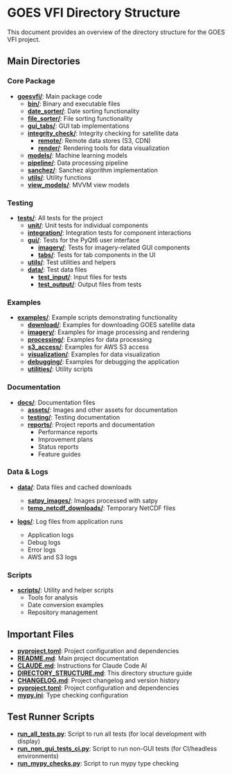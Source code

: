 # GOES VFI Directory Structure

This document provides an overview of the directory structure for the GOES VFI project.

## Main Directories

### Core Package

- **[goesvfi/](goesvfi/)**: Main package code
  - **[bin/](goesvfi/bin/)**: Binary and executable files
  - **[date_sorter/](goesvfi/date_sorter/)**: Date sorting functionality
  - **[file_sorter/](goesvfi/file_sorter/)**: File sorting functionality
  - **[gui_tabs/](goesvfi/gui_tabs/)**: GUI tab implementations
  - **[integrity_check/](goesvfi/integrity_check/)**: Integrity checking for satellite data
    - **[remote/](goesvfi/integrity_check/remote/)**: Remote data stores (S3, CDN)
    - **[render/](goesvfi/integrity_check/render/)**: Rendering tools for data visualization
  - **[models/](goesvfi/models/)**: Machine learning models
  - **[pipeline/](goesvfi/pipeline/)**: Data processing pipeline
  - **[sanchez/](goesvfi/sanchez/)**: Sanchez algorithm implementation
  - **[utils/](goesvfi/utils/)**: Utility functions
  - **[view_models/](goesvfi/view_models/)**: MVVM view models

### Testing

- **[tests/](tests/)**: All tests for the project
  - **[unit/](tests/unit/)**: Unit tests for individual components
  - **[integration/](tests/integration/)**: Integration tests for component interactions
  - **[gui/](tests/gui/)**: Tests for the PyQt6 user interface
    - **[imagery/](tests/gui/imagery/)**: Tests for imagery-related GUI components
    - **[tabs/](tests/gui/tabs/)**: Tests for tab components in the UI
  - **[utils/](tests/utils/)**: Test utilities and helpers
  - **[data/](tests/data/)**: Test data files
    - **[test_input/](tests/data/test_input/)**: Input files for tests
    - **[test_output/](tests/data/test_output/)**: Output files from tests

### Examples

- **[examples/](examples/)**: Example scripts demonstrating functionality
  - **[download/](examples/download/)**: Examples for downloading GOES satellite data
  - **[imagery/](examples/imagery/)**: Examples for image processing and rendering
  - **[processing/](examples/processing/)**: Examples for data processing
  - **[s3_access/](examples/s3_access/)**: Examples for AWS S3 access
  - **[visualization/](examples/visualization/)**: Examples for data visualization
  - **[debugging/](examples/debugging/)**: Examples for debugging the application
  - **[utilities/](examples/utilities/)**: Utility scripts

### Documentation

- **[docs/](docs/)**: Documentation files
  - **[assets/](docs/assets/)**: Images and other assets for documentation
  - **[testing/](docs/testing/)**: Testing documentation
  - **[reports/](docs/reports/)**: Project reports and documentation
    - Performance reports
    - Improvement plans
    - Status reports
    - Feature guides

### Data & Logs

- **[data/](data/)**: Data files and cached downloads
  - **[satpy_images/](data/satpy_images/)**: Images processed with satpy
  - **[temp_netcdf_downloads/](data/temp_netcdf_downloads/)**: Temporary NetCDF files

- **[logs/](logs/)**: Log files from application runs
  - Application logs
  - Debug logs
  - Error logs
  - AWS and S3 logs

### Scripts

- **[scripts/](scripts/)**: Utility and helper scripts
  - Tools for analysis
  - Date conversion examples
  - Repository management

## Important Files

- **[pyproject.toml](pyproject.toml)**: Project configuration and dependencies
- **[README.md](README.md)**: Main project documentation
- **[CLAUDE.md](CLAUDE.md)**: Instructions for Claude Code AI
- **[DIRECTORY_STRUCTURE.md](DIRECTORY_STRUCTURE.md)**: This directory structure guide
- **[CHANGELOG.md](CHANGELOG.md)**: Project changelog and version history
- **[pyproject.toml](pyproject.toml)**: Project configuration and dependencies
- **[mypy.ini](mypy.ini)**: Type checking configuration

## Test Runner Scripts

- **[run_all_tests.py](run_all_tests.py)**: Script to run all tests (for local development with display)
- **[run_non_gui_tests_ci.py](run_non_gui_tests_ci.py)**: Script to run non-GUI tests (for CI/headless environments)
- **[run_mypy_checks.py](run_mypy_checks.py)**: Script to run mypy type checking

